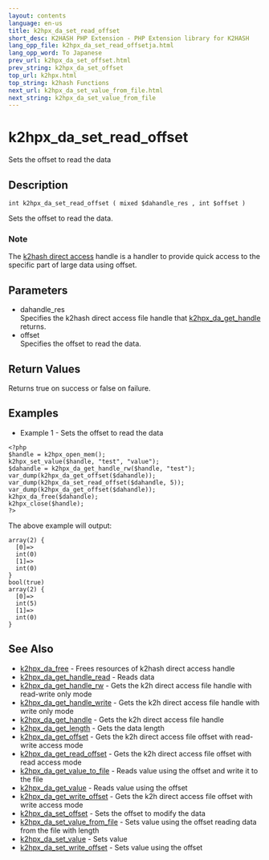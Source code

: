```yaml
---
layout: contents
language: en-us
title: k2hpx_da_set_read_offset
short_desc: K2HASH PHP Extension - PHP Extension library for K2HASH
lang_opp_file: k2hpx_da_set_read_offsetja.html
lang_opp_word: To Japanese
prev_url: k2hpx_da_set_offset.html
prev_string: k2hpx_da_set_offset
top_url: k2hpx.html
top_string: k2hash Functions
next_url: k2hpx_da_set_value_from_file.html
next_string: k2hpx_da_set_value_from_file
---
```


# k2hpx_da_set_read_offset
Sets the offset to read the data

## Description

```
int k2hpx_da_set_read_offset ( mixed $dahandle_res , int $offset )
```

Sets the offset to read the data. 

### Note
The [k2hash direct access](https://pages.ghe.corp.yahoo.co.jp/yjcore/k2hash_phpext/en/function.k2hpx-da-free.html) handle is a handler to provide quick access to the specific part of large data using offset. 

## Parameters
- dahandle_res  
Specifies the k2hash direct access file handle that [k2hpx_da_get_handle](k2hpx_da_get_handle.html) returns.
- offset  
Specifies the offset to read the data.

## Return Values
Returns true on success or false on failure. 

## Examples
- Example 1 - Sets the offset to read the data

```
<?php
$handle = k2hpx_open_mem();
k2hpx_set_value($handle, "test", "value");
$dahandle = k2hpx_da_get_handle_rw($handle, "test");
var_dump(k2hpx_da_get_offset($dahandle));
var_dump(k2hpx_da_set_read_offset($dahandle, 5));
var_dump(k2hpx_da_get_offset($dahandle));
k2hpx_da_free($dahandle);
k2hpx_close($handle);
?>
```

The above example will output:

```
array(2) {
  [0]=>
  int(0)
  [1]=>
  int(0)
}
bool(true)
array(2) {
  [0]=>
  int(5)
  [1]=>
  int(0)
}
```


## See Also
- [k2hpx_da_free](k2hpx_da_free.html) - Frees resources of k2hash direct access handle
- [k2hpx_da_get_handle_read](k2hpx_da_get_handle_read.html) - Reads data
- [k2hpx_da_get_handle_rw](k2hpx_da_get_handle_rw.html) - Gets the k2h direct access file handle with read-write only mode
- [k2hpx_da_get_handle_write](k2hpx_da_get_handle_write.html) - Gets the k2h direct access file handle with write only mode
- [k2hpx_da_get_handle](k2hpx_da_get_handle.html) - Gets the k2h direct access file handle
- [k2hpx_da_get_length](k2hpx_da_get_length.html) - Gets the data length
- [k2hpx_da_get_offset](k2hpx_da_get_offset.html) - Gets the k2h direct access file offset with read-write access mode
- [k2hpx_da_get_read_offset](k2hpx_da_get_read_offset.html) - Gets the k2h direct access file offset with read access mode
- [k2hpx_da_get_value_to_file](k2hpx_da_get_value_to_file.html) - Reads value using the offset and write it to the file
- [k2hpx_da_get_value](k2hpx_da_get_value.html) - Reads value using the offset
- [k2hpx_da_get_write_offset](k2hpx_da_get_write_offset.html) - Gets the k2h direct access file offset with write access mode
- [k2hpx_da_set_offset](k2hpx_da_set_offset.html) - Sets the offset to modify the data
- [k2hpx_da_set_value_from_file](k2hpx_da_set_value_from_file.html) - Sets value using the offset reading data from the file with length
- [k2hpx_da_set_value](k2hpx_da_set_value.html) - Sets value
- [k2hpx_da_set_write_offset](k2hpx_da_set_write_offset.html) - Sets value using the offset
